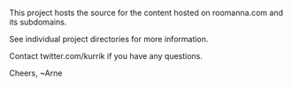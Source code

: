 This project hosts the source for the content hosted on roomanna.com and its
subdomains.

See individual project directories for more information.

Contact twitter.com/kurrik if you have any questions.

Cheers,
~Arne
